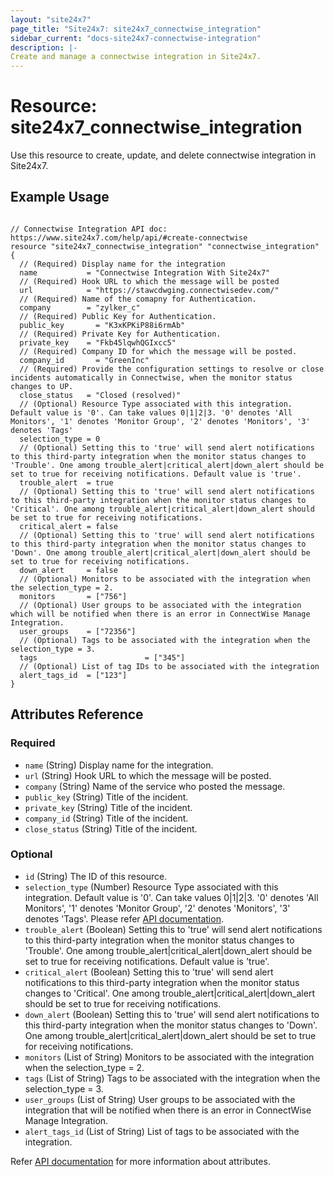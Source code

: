 ```yaml
---
layout: "site24x7"
page_title: "Site24x7: site24x7_connectwise_integration"
sidebar_current: "docs-site24x7-connectwise-integration"
description: |-
Create and manage a connectwise integration in Site24x7.
---
```


# Resource: site24x7\_connectwise\_integration

Use this resource to create, update, and delete connectwise integration in Site24x7.

## Example Usage

```hcl

// Connectwise Integration API doc: https://www.site24x7.com/help/api/#create-connectwise
resource "site24x7_connectwise_integration" "connectwise_integration" {
  // (Required) Display name for the integration
  name           = "Connectwise Integration With Site24x7"
  // (Required) Hook URL to which the message will be posted
  url            = "https://stawcdwging.connectwisedev.com/"
  // (Required) Name of the comapny for Authentication.
  company        = "zylker_c"
  // (Required) Public Key for Authentication.
  public_key 	   = "K3xKPKiP88i6rmAb"
  // (Required) Private Key for Authentication.
  private_key 	 = "Fkb45lqwhQGIxcc5"
  // (Required) Company ID for which the message will be posted.
  company_id 	   = "GreenInc"
  // (Required) Provide the configuration settings to resolve or close incidents automatically in Connectwise, when the monitor status changes to UP.
  close_status   = "Closed (resolved)"
  // (Optional) Resource Type associated with this integration. Default value is '0'. Can take values 0|1|2|3. '0' denotes 'All Monitors', '1' denotes 'Monitor Group', '2' denotes 'Monitors', '3' denotes 'Tags'
  selection_type = 0
  // (Optional) Setting this to 'true' will send alert notifications to this third-party integration when the monitor status changes to 'Trouble'. One among trouble_alert|critical_alert|down_alert should be set to true for receiving notifications. Default value is 'true'.
  trouble_alert  = true
  // (Optional) Setting this to 'true' will send alert notifications to this third-party integration when the monitor status changes to 'Critical'. One among trouble_alert|critical_alert|down_alert should be set to true for receiving notifications.
  critical_alert = false
  // (Optional) Setting this to 'true' will send alert notifications to this third-party integration when the monitor status changes to 'Down'. One among trouble_alert|critical_alert|down_alert should be set to true for receiving notifications.
  down_alert     = false
  // (Optional) Monitors to be associated with the integration when the selection_type = 2.
  monitors       = ["756"]
  // (Optional) User groups to be associated with the integration which will be notified when there is an error in ConnectWise Manage Integration.
  user_groups    = ["72356"]
  // (Optional) Tags to be associated with the integration when the selection_type = 3.
  tags                        = ["345"]
  // (Optional) List of tag IDs to be associated with the integration
  alert_tags_id  = ["123"]
}

```

## Attributes Reference


### Required

* `name` (String) Display name for the integration.
* `url` (String) Hook URL to which the message will be posted.
* `company` (String) Name of the service who posted the message.
* `public_key` (String) Title of the incident.
* `private_key` (String) Title of the incident.
* `company_id` (String) Title of the incident.
* `close_status` (String) Title of the incident.


### Optional

* `id` (String) The ID of this resource.
* `selection_type` (Number) Resource Type associated with this integration. Default value is '0'. Can take values 0|1|2|3. '0' denotes 'All Monitors', '1' denotes 'Monitor Group', '2' denotes 'Monitors', '3' denotes 'Tags'. Please refer [API documentation](https://www.site24x7.com/help/api/#resource_type_constants).
* `trouble_alert` (Boolean) Setting this to 'true' will send alert notifications to this third-party integration when the monitor status changes to 'Trouble'. One among trouble_alert|critical_alert|down_alert should be set to true for receiving notifications.  Default value is 'true'.
* `critical_alert` (Boolean) Setting this to 'true' will send alert notifications to this third-party integration when the monitor status changes to 'Critical'. One among trouble_alert|critical_alert|down_alert should be set to true for receiving notifications.
* `down_alert` (Boolean) Setting this to 'true' will send alert notifications to this third-party integration when the monitor status changes to 'Down'. One among trouble_alert|critical_alert|down_alert should be set to true for receiving notifications.
* `monitors` (List of String) Monitors to be associated with the integration when the selection_type = 2.
* `tags` (List of String) Tags to be associated with the integration when the selection_type = 3.
* `user_groups` (List of String) User groups to be associated with the integration that will be notified when there is an error in ConnectWise Manage Integration.
* `alert_tags_id` (List of String) List of tags to be associated with the integration.

Refer [API documentation](https://www.site24x7.com/help/api/#create-connectwise) for more information about attributes.


